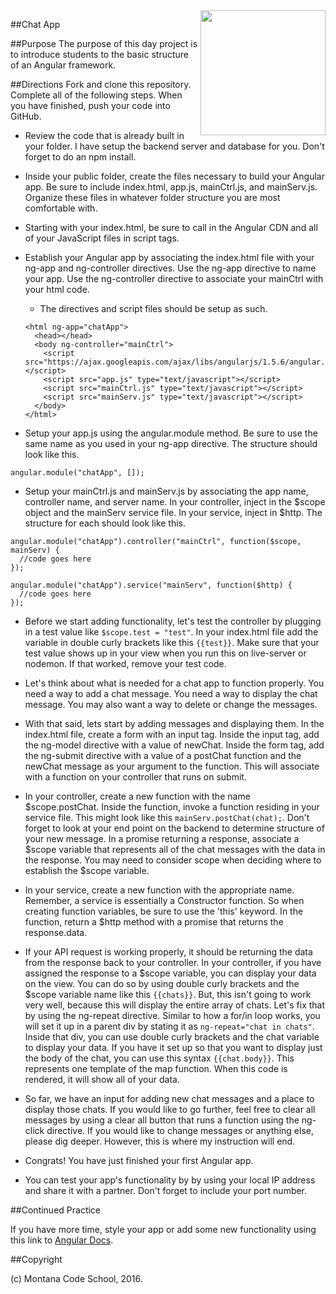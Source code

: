 <img src="http://montanacodeschool.com/wp-content/uploads/2015/06/MCS_LOGO_v1.png" width="200" align="right"/>

##Chat App

##Purpose
The purpose of this day project is to introduce students to the basic structure of an Angular framework.

##Directions
Fork and clone this repository. Complete all of the following steps. When you have finished, push your code into GitHub.

* Review the code that is already built in your folder. I have setup the backend server and database for you. Don't forget to do an npm install.

* Inside your public folder, create the files necessary to build your Angular app. Be sure to include index.html, app.js, mainCtrl.js, and mainServ.js. Organize these files in whatever folder structure you are most comfortable with.

* Starting with your index.html, be sure to call in the Angular CDN and all of your JavaScript files in script tags.

* Establish your Angular app by associating the index.html file with your ng-app and ng-controller directives. Use the ng-app directive to name your app. Use the ng-controller directive to associate your mainCtrl with your html code.

  * The directives and script files should be setup as such.

  ```
  <html ng-app="chatApp">
    <head></head>
    <body ng-controller="mainCtrl">
      <script src="https://ajax.googleapis.com/ajax/libs/angularjs/1.5.6/angular.min.js"></script>
      <script src="app.js" type="text/javascript"></script>
      <script src="mainCtrl.js" type="text/javascript"></script>
      <script src="mainServ.js" type="text/javascript"></script>
    </body>
  </html>
  ```

* Setup your app.js using the angular.module method. Be sure to use the same name as you used in your ng-app directive. The structure should look like this.

```
angular.module("chatApp", []);
```

* Setup your mainCtrl.js and mainServ.js by associating the app name, controller name, and server name. In your controller, inject in the $scope object and the mainServ service file. In your service, inject in $http. The structure for each should look like this.

```
angular.module("chatApp").controller("mainCtrl", function($scope, mainServ) {
  //code goes here
});
```
```
angular.module("chatApp").service("mainServ", function($http) {
  //code goes here
});
```

* Before we start adding functionality, let's test the controller by plugging in a test value like `$scope.test = "test"`. In your index.html file add the variable in double curly brackets like this `{{test}}`. Make sure that your test value shows up in your view when you run this on live-server or nodemon. If that worked, remove your test code.

* Let's think about what is needed for a chat app to function properly. You need a way to add a chat message. You need a way to display the chat message. You may also want a way to delete or change the messages.

* With that said, lets start by adding messages and displaying them. In the index.html file, create a form with an input tag. Inside the input tag, add the ng-model directive with a value of newChat. Inside the form tag, add the ng-submit directive with a value of a postChat function and the newChat message as your argument to the function. This will associate with a function on your controller that runs on submit.

* In your controller, create a new function with the name $scope.postChat. Inside the function, invoke a function residing in your service file. This might look like this `mainServ.postChat(chat);`. Don't forget to look at your end point on the backend to determine structure of your new message. In a promise returning a response, associate a $scope variable that represents all of the chat messages with the data in the response. You may need to consider scope when deciding where to establish the $scope variable.

* In your service, create a new function with the appropriate name. Remember, a service is essentially a Constructor function. So when creating function variables, be sure to use the 'this' keyword. In the function, return a $http method with a promise that returns the response.data.

* If your API request is working properly, it should be returning the data from the response back to your controller. In your controller, if you have assigned the response to a $scope variable, you can display your data on the view. You can do so by using double curly brackets and the $scope variable name like this `{{chats}}`. But, this isn't going to work very well, because this will display the entire array of chats. Let's fix that by using the ng-repeat directive. Similar to how a for/in loop works, you will set it up in a parent div by stating it as `ng-repeat="chat in chats"`. Inside that div, you can use double curly brackets and the chat variable to display your data. If you have it set up so that you want to display just the body of the chat, you can use this syntax `{{chat.body}}`. This represents one template of the map function. When this code is rendered, it will show all of your data.

* So far, we have an input for adding new chat messages and a place to display those chats. If you would like to go further, feel free to clear all messages by using a clear all button that runs a function using the ng-click directive. If you would like to change messages or anything else, please dig deeper. However, this is where my instruction will end.

* Congrats! You have just finished your first Angular app.

* You can test your app's functionality by by using your local IP address and share it with a partner. Don't forget to include your port number.

##Continued Practice

If you have more time, style your app or add some new functionality using this link to [Angular Docs](https://docs.angularjs.org/api).

##Copyright

(c) Montana Code School, 2016.
